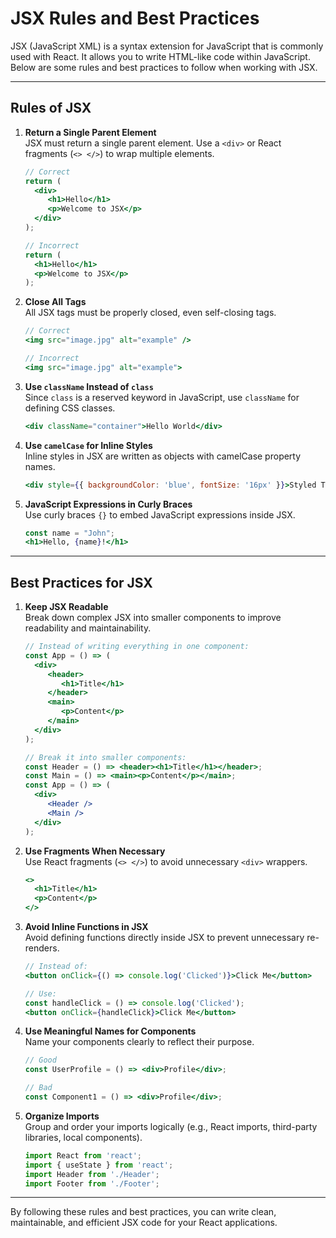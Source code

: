 # JSX Rules and Best Practices

JSX (JavaScript XML) is a syntax extension for JavaScript that is commonly used with React. It allows you to write HTML-like code within JavaScript. Below are some rules and best practices to follow when working with JSX.

---

## Rules of JSX

1. **Return a Single Parent Element**  
    JSX must return a single parent element. Use a `<div>` or React fragments (`<> </>`) to wrap multiple elements.

    ```jsx
    // Correct
    return (
      <div>
         <h1>Hello</h1>
         <p>Welcome to JSX</p>
      </div>
    );

    // Incorrect
    return (
      <h1>Hello</h1>
      <p>Welcome to JSX</p>
    );
    ```

2. **Close All Tags**  
    All JSX tags must be properly closed, even self-closing tags.

    ```jsx
    // Correct
    <img src="image.jpg" alt="example" />
    
    // Incorrect
    <img src="image.jpg" alt="example">
    ```

3. **Use `className` Instead of `class`**  
    Since `class` is a reserved keyword in JavaScript, use `className` for defining CSS classes.

    ```jsx
    <div className="container">Hello World</div>
    ```

4. **Use `camelCase` for Inline Styles**  
    Inline styles in JSX are written as objects with camelCase property names.

    ```jsx
    <div style={{ backgroundColor: 'blue', fontSize: '16px' }}>Styled Text</div>
    ```

5. **JavaScript Expressions in Curly Braces**  
    Use curly braces `{}` to embed JavaScript expressions inside JSX.

    ```jsx
    const name = "John";
    <h1>Hello, {name}!</h1>
    ```

---

## Best Practices for JSX

1. **Keep JSX Readable**  
    Break down complex JSX into smaller components to improve readability and maintainability.

    ```jsx
    // Instead of writing everything in one component:
    const App = () => (
      <div>
         <header>
            <h1>Title</h1>
         </header>
         <main>
            <p>Content</p>
         </main>
      </div>
    );

    // Break it into smaller components:
    const Header = () => <header><h1>Title</h1></header>;
    const Main = () => <main><p>Content</p></main>;
    const App = () => (
      <div>
         <Header />
         <Main />
      </div>
    );
    ```

2. **Use Fragments When Necessary**  
    Use React fragments (`<> </>`) to avoid unnecessary `<div>` wrappers.

    ```jsx
    <>
      <h1>Title</h1>
      <p>Content</p>
    </>
    ```

3. **Avoid Inline Functions in JSX**  
    Avoid defining functions directly inside JSX to prevent unnecessary re-renders.

    ```jsx
    // Instead of:
    <button onClick={() => console.log('Clicked')}>Click Me</button>

    // Use:
    const handleClick = () => console.log('Clicked');
    <button onClick={handleClick}>Click Me</button>
    ```

4. **Use Meaningful Names for Components**  
    Name your components clearly to reflect their purpose.

    ```jsx
    // Good
    const UserProfile = () => <div>Profile</div>;

    // Bad
    const Component1 = () => <div>Profile</div>;
    ```

5. **Organize Imports**  
    Group and order your imports logically (e.g., React imports, third-party libraries, local components).

    ```jsx
    import React from 'react';
    import { useState } from 'react';
    import Header from './Header';
    import Footer from './Footer';
    ```

---

By following these rules and best practices, you can write clean, maintainable, and efficient JSX code for your React applications.
